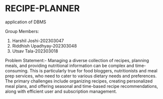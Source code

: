 # RECIPE-PLANNER
application of DBMS

 Group Members:
1. Harshil Joshi-202303047
2. Riddhish Upadhyay-202303048
3. Utsav Tala-202303018

Problem Statement:-
Managing a diverse collection of recipes, planning meals, and providing
nutritional information can be complex and time-consuming. This is particularly
true for food bloggers, nutritionists and meal prep services, who need to cater
to various dietary needs and preferences. The primary challenges include
organizing recipes, creating personalized meal plans, and offering seasonal and
time-based recipe recommendations, along with efficient user and subscription
management.
